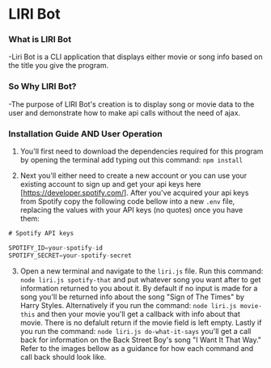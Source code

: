 # LIRI Bot

### What is LIRI Bot
-Liri Bot is a CLI application that displays either movie or song info based on the title you give the program. 

### So Why LIRI Bot?
-The purpose of LIRI Bot's creation is to display song or movie data to the user and demonstrate how to make api calls without the need of ajax.

### Installation Guide AND User Operation
1. You'll first need to download the dependencies required for this program by opening the terminal add typing out this command: `npm install`

2. Next you'll either need to create a new account or you can use your existing account to sign up and get your api keys here [https://developer.spotify.com/]. After you've acquired your api keys from Spotify copy the following code bellow into a new `.env` file, replacing the values with your API keys (no quotes) once you have them:


```js
# Spotify API keys

SPOTIFY_ID=your-spotify-id
SPOTIFY_SECRET=your-spotify-secret

```
3. Open a new terminal and navigate to the `liri.js` file. Run this command: `node liri.js spotify-that` and put whatever song you want after to get information returned to you about it. By default if no input is made for a song you'll be returned info about the song "Sign of The Times" by Harry Styles. Alternatively if you run the command: `node liri.js movie-this` and then your movie you'll get a callback with info about that movie. There is no defalult return if the movie field is left empty. Lastly if you run the command: `node liri.js do-what-it-says` you'll get a call back for information on the Back Street Boy's song "I Want It That Way." Refer to the images bellow as a guidance for how each command and call back should look like.

<!-- add demo images here -->



<!-- add demo images here -->
